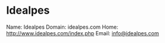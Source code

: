 
# Idealpes

Name: Idealpes
Domain: idealpes.com
Home: http://www.idealpes.com/index.php
Email: info@idealpes.com
